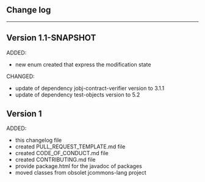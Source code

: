 ## Change log
----------------------

Version 1.1-SNAPSHOT
-------------
ADDED:
 
- new enum created that express the modification state 

CHANGED:

- update of dependency jobj-contract-verifier version to 3.1.1
- update of dependency test-objects version to 5.2

Version 1
-------------

ADDED:
 
- this changelog file
- created PULL_REQUEST_TEMPLATE.md file
- created CODE_OF_CONDUCT.md file
- created CONTRIBUTING.md file
- provide package.html for the javadoc of packages
- moved classes from obsolet jcommons-lang project


